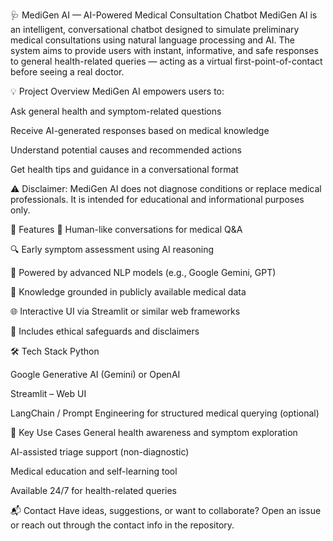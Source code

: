 🩺 MediGen AI — AI-Powered Medical Consultation Chatbot
MediGen AI is an intelligent, conversational chatbot designed to simulate preliminary medical consultations using natural language processing and AI. The system aims to provide users with instant, informative, and safe responses to general health-related queries — acting as a virtual first-point-of-contact before seeing a real doctor.

💡 Project Overview
MediGen AI empowers users to:

Ask general health and symptom-related questions

Receive AI-generated responses based on medical knowledge

Understand potential causes and recommended actions

Get health tips and guidance in a conversational format

⚠️ Disclaimer: MediGen AI does not diagnose conditions or replace medical professionals. It is intended for educational and informational purposes only.

🚀 Features
💬 Human-like conversations for medical Q&A

🔍 Early symptom assessment using AI reasoning

🤖 Powered by advanced NLP models (e.g., Google Gemini, GPT)

🧠 Knowledge grounded in publicly available medical data

🌐 Interactive UI via Streamlit or similar web frameworks

🔐 Includes ethical safeguards and disclaimers

🛠 Tech Stack
Python

Google Generative AI (Gemini) or OpenAI

Streamlit – Web UI

LangChain / Prompt Engineering for structured medical querying (optional)

📌 Key Use Cases
General health awareness and symptom exploration

AI-assisted triage support (non-diagnostic)

Medical education and self-learning tool

Available 24/7 for health-related queries

📬 Contact
Have ideas, suggestions, or want to collaborate? Open an issue or reach out through the contact info in the repository.